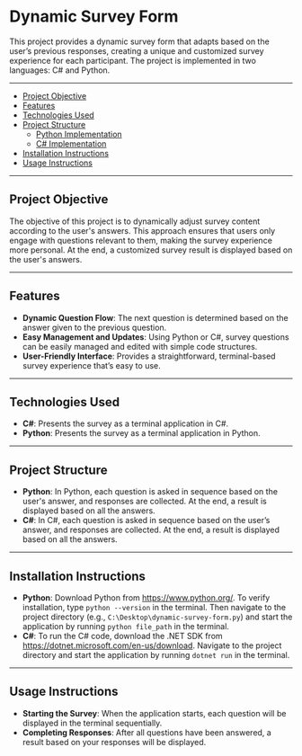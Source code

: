 # Dynamic Survey Form
This project provides a dynamic survey form that adapts based on the user’s previous responses, creating a unique and customized survey experience for each participant. The project is implemented in two languages: C# and Python.

---------------------------------------------

- [Project Objective](#project-objective)
- [Features](#features)
- [Technologies Used](#technologies-used)
- [Project Structure](#project-structure)
  - [Python Implementation](#python-implementation)
  - [C# Implementation](#c-implementation)
- [Installation Instructions](#installation-instructions)
- [Usage Instructions](#usage-instructions)

---------------------------------------------

## Project Objective

The objective of this project is to dynamically adjust survey content according to the user's answers. This approach ensures that users only engage with questions relevant to them, making the survey experience more personal. At the end, a customized survey result is displayed based on the user's answers.

---------------------------------------------

## Features

* **Dynamic Question Flow**: The next question is determined based on the answer given to the previous question.
* **Easy Management and Updates**: Using Python or C#, survey questions can be easily managed and edited with simple code structures.
* **User-Friendly Interface**: Provides a straightforward, terminal-based survey experience that’s easy to use.

---------------------------------------------

## Technologies Used

* **C#**: Presents the survey as a terminal application in C#.
* **Python**: Presents the survey as a terminal application in Python.

---------------------------------------------

## Project Structure

* **Python**: In Python, each question is asked in sequence based on the user's answer, and responses are collected. At the end, a result is displayed based on all the answers.
* **C#**: In C#, each question is asked in sequence based on the user’s answer, and responses are collected. At the end, a result is displayed based on all the answers.

---------------------------------------------

## Installation Instructions

* **Python**: Download Python from https://www.python.org/. To verify installation, type `python --version` in the terminal. Then navigate to the project directory (e.g., `C:\Desktop\dynamic-survey-form.py`) and start the application by running `python file_path` in the terminal.
* **C#**: To run the C# code, download the .NET SDK from https://dotnet.microsoft.com/en-us/download. Navigate to the project directory and start the application by running `dotnet run` in the terminal.

---------------------------------------------

## Usage Instructions

* **Starting the Survey**: When the application starts, each question will be displayed in the terminal sequentially.
* **Completing Responses**: After all questions have been answered, a result based on your responses will be displayed.
